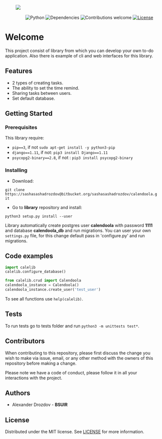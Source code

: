 &nbsp;&nbsp;&nbsp;&nbsp;&nbsp;&nbsp;&nbsp;&nbsp;
![](https://cdn1.savepice.ru/uploads/2018/6/8/356b8ce2066e0af12499c56adf2cb590-full.png)             

&nbsp;&nbsp;&nbsp;&nbsp;&nbsp;&nbsp;&nbsp;&nbsp;&nbsp;&nbsp;&nbsp;&nbsp;&nbsp;&nbsp;&nbsp;&nbsp;
![Python](https://img.shields.io/badge/python-v3.6-blue.svg)
![Dependencies](https://img.shields.io/badge/dependencies-up%20to%20date-brightgreen.svg)
![Contributions welcome](https://img.shields.io/badge/contributions-welcome-orange.svg)
[![License](https://img.shields.io/badge/license-MIT-blue.svg)](LICENSE)

# Welcome
This project consist of library from which you can develop your own to-do application.
Also there is example of cli and web interfaces for this library.

## Features
* 2 types of creating tasks.
* The ability to set the time remind.
* Sharing tasks between users.
* Set default database.

## Getting Started

### Prerequisites
This library require:
* `pip==3`, if not `sudo apt-get install -y python3-pip`
* `django==1.11`, if not: `pip3 install Django==1.11`
* `psycopg2-binary==2.8`, if not : `pip3 install psycopg2-binary`

### Installing 
* Download:

`git clone https://sashasashadrozdov@bitbucket.org/sashasashadrozdov/calendoola.git`

* Go to **library** repository and install:

`python3 setup.py install --user`

Library automatically create postgres user **calendoola** with password **1111** and database **calendoola_db** and run migrations.
You can user your own `settings.py` file, for this change default pass in 'configure.py' and run migrations.


## Code examples
```python
import calelib
calelib.configure_database()

from calelib.crud import Calendoola
calendoola_instance = Calendoola()
calendoola_instance.create_user('test_user')
```
To see all functions use `help(calelib)`.

## Tests 
To run tests go to tests folder and run `python3 -m unittests test*`.

## Contributors
When contributing to this repository, please first discuss the change you wish to make via issue, email, or any other method with the owners of this repository before making a change.

Please note we have a code of conduct, please follow it in all your interactions with the project.

## Authors
* Alexander Drozdov - **BSUIR**

## License
Distributed under the MIT license. See [LICENSE](LICENSE) for more information.